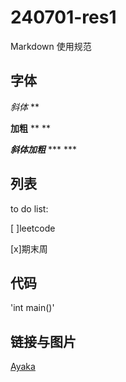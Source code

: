 # 240701-res1
Markdown 使用规范

## 字体
*斜体* **

**加粗** ** **

***斜体加粗*** *** ***

## 列表
to do list:

[ ]leetcode

[x]期末周

## 代码
'int main()'

## 链接与图片
[Ayaka](https://www.bilibili.com/video/BV1Ru411Z7c1/?spm_id_from=333.337.search-card.all.click)
